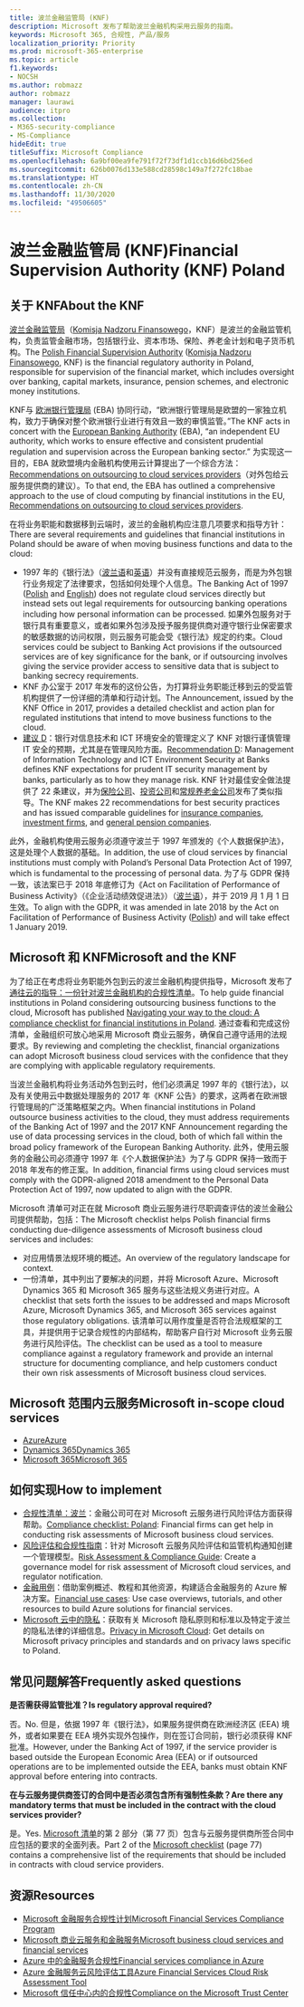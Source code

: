 ```yaml
---
title: 波兰金融监管局 (KNF)
description: Microsoft 发布了帮助波兰金融机构采用云服务的指南。
keywords: Microsoft 365, 合规性, 产品/服务
localization_priority: Priority
ms.prod: microsoft-365-enterprise
ms.topic: article
f1.keywords:
- NOCSH
ms.author: robmazz
author: robmazz
manager: laurawi
audience: itpro
ms.collection:
- M365-security-compliance
- MS-Compliance
hideEdit: true
titleSuffix: Microsoft Compliance
ms.openlocfilehash: 6a9bf00ea9fe791f72f73df1d1ccb16d6bd256ed
ms.sourcegitcommit: 626b0076d133e588cd28598c149a7f272fc18bae
ms.translationtype: HT
ms.contentlocale: zh-CN
ms.lasthandoff: 11/30/2020
ms.locfileid: "49506605"
---
```

# <a name="financial-supervision-authority-knf-poland"></a><span data-ttu-id="d51d7-104">波兰金融监管局 (KNF)</span><span class="sxs-lookup"><span data-stu-id="d51d7-104">Financial Supervision Authority (KNF) Poland</span></span>

## <a name="about-the-knf"></a><span data-ttu-id="d51d7-105">关于 KNF</span><span class="sxs-lookup"><span data-stu-id="d51d7-105">About the KNF</span></span>

<span data-ttu-id="d51d7-106">[波兰金融监管局](https://www.knf.gov.pl/en/)（[Komisja Nadzoru Finansowego](https://www.knf.gov.pl/)，KNF）是波兰的金融监管机构，负责监管金融市场，包括银行业、资本市场、保险、养老金计划和电子货币机构。</span><span class="sxs-lookup"><span data-stu-id="d51d7-106">The [Polish Financial Supervision Authority](https://www.knf.gov.pl/en/) ([Komisja Nadzoru Finansowego](https://www.knf.gov.pl/), KNF) is the financial regulatory authority in Poland, responsible for supervision of the financial market, which includes oversight over banking, capital markets, insurance, pension schemes, and electronic money institutions.</span></span>

<span data-ttu-id="d51d7-107">KNF与 [欧洲银行管理局](https://eba.europa.eu/about-us) (EBA) 协同行动，“欧洲银行管理局是欧盟的一家独立机构，致力于确保对整个欧洲银行业进行有效且一致的审慎监管。”</span><span class="sxs-lookup"><span data-stu-id="d51d7-107">The KNF acts in concert with the [European Banking Authority](https://eba.europa.eu/about-us) (EBA), “an independent EU authority, which works to ensure effective and consistent prudential regulation and supervision across the European banking sector.”</span></span> <span data-ttu-id="d51d7-108">为实现这一目的，EBA 就欧盟境内金融机构使用云计算提出了一个综合方法：[Recommendations on outsourcing to cloud services providers](https://eba.europa.eu/documents/10180/2170121/Final+draft+Recommendations+on+Cloud+Outsourcing+%28EBA-Rec-2017-03%29.pdf/5fa5cdde-3219-4e95-946d-0c0d05494362)（对外包给云服务提供商的建议）。</span><span class="sxs-lookup"><span data-stu-id="d51d7-108">To that end, the EBA has outlined a comprehensive approach to the use of cloud computing by financial institutions in the EU, [Recommendations on outsourcing to cloud services providers](https://eba.europa.eu/documents/10180/2170121/Final+draft+Recommendations+on+Cloud+Outsourcing+%28EBA-Rec-2017-03%29.pdf/5fa5cdde-3219-4e95-946d-0c0d05494362).</span></span>

<span data-ttu-id="d51d7-109">在将业务职能和数据移到云端时，波兰的金融机构应注意几项要求和指导方针：</span><span class="sxs-lookup"><span data-stu-id="d51d7-109">There are several requirements and guidelines that financial institutions in Poland should be aware of when moving business functions and data to the cloud:</span></span>

- <span data-ttu-id="d51d7-110">1997 年的《银行法》（[波兰语](https://www.nbp.pl/akty_prawne/ustawa_o_nbp/ustawa_o_nbp.pdf)和[英语](https://www.nbp.pl/en/aktyprawne/thebankingact.pdf)）并没有直接规范云服务，而是为外包银行业务规定了法律要求，包括如何处理个人信息。</span><span class="sxs-lookup"><span data-stu-id="d51d7-110">The Banking Act of 1997 ([Polish](https://www.nbp.pl/akty_prawne/ustawa_o_nbp/ustawa_o_nbp.pdf) and [English](https://www.nbp.pl/en/aktyprawne/thebankingact.pdf)) does not regulate cloud services directly but instead sets out legal requirements for outsourcing banking operations including how personal information can be processed.</span></span> <span data-ttu-id="d51d7-111">如果外包服务对于银行具有重要意义，或者如果外包涉及授予服务提供商对遵守银行业保密要求的敏感数据的访问权限，则云服务可能会受《银行法》规定的约束。</span><span class="sxs-lookup"><span data-stu-id="d51d7-111">Cloud services could be subject to Banking Act provisions if the outsourced services are of key significance for the bank, or if outsourcing involves giving the service provider access to sensitive data that is subject to banking secrecy requirements.</span></span>
- <span data-ttu-id="d51d7-112">KNF 办公室于 2017 年发布的这份公告，为打算将业务职能迁移到云的受监管机构提供了一份详细的清单和行动计划。</span><span class="sxs-lookup"><span data-stu-id="d51d7-112">The Announcement, issued by the KNF Office in 2017, provides a detailed checklist and action plan for regulated institutions that intend to move business functions to the cloud.</span></span>
- <span data-ttu-id="d51d7-113">[建议 D](https://www.knf.gov.pl/knf/en/komponenty/img/Recommendation_D_44255.pdf)：银行对信息技术和 ICT 环境安全的管理定义了 KNF 对银行谨慎管理 IT 安全的预期，尤其是在管理风险方面。</span><span class="sxs-lookup"><span data-stu-id="d51d7-113">[Recommendation D](https://www.knf.gov.pl/knf/en/komponenty/img/Recommendation_D_44255.pdf): Management of Information Technology and ICT Environment Security at Banks defines KNF expectations for prudent IT security management by banks, particularly as to how they manage risk.</span></span> <span data-ttu-id="d51d7-114">KNF 针对最佳安全做法提供了 22 条建议，并为[保险公司](https://www.knf.gov.pl/knf/en/komponenty/img/knf_136041_KNF_IT_Guidelines_for_Insurance_41850.pdf)、[投资公司](https://www.knf.gov.pl/knf/en/komponenty/img/knf_158416_Wytyczne_IT_firmy_inwestycyjne_eng_47464.pdf)和[常规养老金公司](https://www.knf.gov.pl/knf/en/komponenty/img/knf_136042_KNF_IT_Guidelines_for_Pensions_41851.pdf)发布了类似指导。</span><span class="sxs-lookup"><span data-stu-id="d51d7-114">The KNF makes 22 recommendations for best security practices and has issued comparable guidelines for [insurance companies](https://www.knf.gov.pl/knf/en/komponenty/img/knf_136041_KNF_IT_Guidelines_for_Insurance_41850.pdf), [investment firms](https://www.knf.gov.pl/knf/en/komponenty/img/knf_158416_Wytyczne_IT_firmy_inwestycyjne_eng_47464.pdf), and [general pension companies](https://www.knf.gov.pl/knf/en/komponenty/img/knf_136042_KNF_IT_Guidelines_for_Pensions_41851.pdf).</span></span>

<span data-ttu-id="d51d7-115">此外，金融机构使用云服务必须遵守波兰于 1997 年颁发的《个人数据保护法》，这是处理个人数据的基础。</span><span class="sxs-lookup"><span data-stu-id="d51d7-115">In addition, the use of cloud services by financial institutions must comply with Poland’s Personal Data Protection Act of 1997, which is fundamental to the processing of personal data.</span></span> <span data-ttu-id="d51d7-116">为了与 GDPR 保持一致，该法案已于 2018 年底修订为《Act on Facilitation of Performance of Business Activity》（《企业活动绩效促进法》）（[波兰语](https://orka.sejm.gov.pl/proc7.nsf/ustawy/2606_u.htm)），并于 2019 月 1 月 1 日生效。</span><span class="sxs-lookup"><span data-stu-id="d51d7-116">To align with the GDPR, it was amended in late 2018 by the Act on Facilitation of Performance of Business Activity ([Polish](https://orka.sejm.gov.pl/proc7.nsf/ustawy/2606_u.htm)) and will take effect 1 January 2019.</span></span>

## <a name="microsoft-and-the-knf"></a><span data-ttu-id="d51d7-117">Microsoft 和 KNF</span><span class="sxs-lookup"><span data-stu-id="d51d7-117">Microsoft and the KNF</span></span>

<span data-ttu-id="d51d7-118">为了给正在考虑将业务职能外包到云的波兰金融机构提供指导，Microsoft 发布了[通往云的指导：一份针对波兰金融机构的合规性清单](https://aka.ms/FinServ-Guide-Poland)。</span><span class="sxs-lookup"><span data-stu-id="d51d7-118">To help guide financial institutions in Poland considering outsourcing business functions to the cloud, Microsoft has published [Navigating your way to the cloud: A compliance checklist for financial institutions in Poland](https://aka.ms/FinServ-Guide-Poland).</span></span> <span data-ttu-id="d51d7-119">通过查看和完成这份清单，金融组织可放心地采用 Microsoft 商业云服务，确保自己遵守适用的法规要求。</span><span class="sxs-lookup"><span data-stu-id="d51d7-119">By reviewing and completing the checklist, financial organizations can adopt Microsoft business cloud services with the confidence that they are complying with applicable regulatory requirements.</span></span>

<span data-ttu-id="d51d7-120">当波兰金融机构将业务活动外包到云时，他们必须满足 1997 年的《银行法》，以及有关使用云中数据处理服务的 2017 年《KNF 公告》的要求，这两者在欧洲银行管理局的广泛策略框架之内。</span><span class="sxs-lookup"><span data-stu-id="d51d7-120">When financial institutions in Poland outsource business activities to the cloud, they must address requirements of the Banking Act of 1997 and the 2017 KNF Announcement regarding the use of data processing services in the cloud, both of which fall within the broad policy framework of the European Banking Authority.</span></span> <span data-ttu-id="d51d7-121">此外，使用云服务的金融公司必须遵守 1997 年《个人数据保护法》为了与 GDPR 保持一致而于 2018 年发布的修正案。</span><span class="sxs-lookup"><span data-stu-id="d51d7-121">In addition, financial firms using cloud services must comply with the GDPR-aligned 2018 amendment to the Personal Data Protection Act of 1997, now updated to align with the GDPR.</span></span>

<span data-ttu-id="d51d7-122">Microsoft 清单可对正在就 Microsoft 商业云服务进行尽职调查评估的波兰金融公司提供帮助，包括：</span><span class="sxs-lookup"><span data-stu-id="d51d7-122">The Microsoft checklist helps Polish financial firms conducting due-diligence assessments of Microsoft business cloud services and includes:</span></span>

- <span data-ttu-id="d51d7-123">对应用情景法规环境的概述。</span><span class="sxs-lookup"><span data-stu-id="d51d7-123">An overview of the regulatory landscape for context.</span></span>
- <span data-ttu-id="d51d7-124">一份清单，其中列出了要解决的问题，并将 Microsoft Azure、Microsoft Dynamics 365 和 Microsoft 365 服务与这些法规义务进行对应。</span><span class="sxs-lookup"><span data-stu-id="d51d7-124">A checklist that sets forth the issues to be addressed and maps Microsoft Azure, Microsoft Dynamics 365, and Microsoft 365 services against those regulatory obligations.</span></span> <span data-ttu-id="d51d7-125">该清单可以用作度量是否符合法规框架的工具，并提供用于记录合规性的内部结构，帮助客户自行对 Microsoft 业务云服务进行风险评估。</span><span class="sxs-lookup"><span data-stu-id="d51d7-125">The checklist can be used as a tool to measure compliance against a regulatory framework and provide an internal structure for documenting compliance, and help customers conduct their own risk assessments of Microsoft business cloud services.</span></span>

## <a name="microsoft-in-scope-cloud-services"></a><span data-ttu-id="d51d7-126">Microsoft 范围内云服务</span><span class="sxs-lookup"><span data-stu-id="d51d7-126">Microsoft in-scope cloud services</span></span>

- [<span data-ttu-id="d51d7-127">Azure</span><span class="sxs-lookup"><span data-stu-id="d51d7-127">Azure</span></span>](https://aka.ms/AzureCompliance)
- [<span data-ttu-id="d51d7-128">Dynamics 365</span><span class="sxs-lookup"><span data-stu-id="d51d7-128">Dynamics 365</span></span>](https://aka.ms/d365-compliance-list)
- [<span data-ttu-id="d51d7-129">Microsoft 365</span><span class="sxs-lookup"><span data-stu-id="d51d7-129">Microsoft 365</span></span>](https://aka.ms/o365-compliance-framework)

## <a name="how-to-implement"></a><span data-ttu-id="d51d7-130">如何实现</span><span class="sxs-lookup"><span data-stu-id="d51d7-130">How to implement</span></span>

- <span data-ttu-id="d51d7-131">[合规性清单：波兰](https://aka.ms/FinServ-Guide-Poland)：金融公司可在对 Microsoft 云服务进行风险评估方面获得帮助。</span><span class="sxs-lookup"><span data-stu-id="d51d7-131">[Compliance checklist: Poland](https://aka.ms/FinServ-Guide-Poland): Financial firms can get help in conducting risk assessments of Microsoft business cloud services.</span></span>
- <span data-ttu-id="d51d7-132">[风险评估和合规性指南](https://aka.ms/RiskGovernanceGuide)：针对 Microsoft 云服务风险评估和监管机构通知创建一个管理模型。</span><span class="sxs-lookup"><span data-stu-id="d51d7-132">[Risk Assessment & Compliance Guide](https://aka.ms/RiskGovernanceGuide): Create a governance model for risk assessment of Microsoft cloud services, and regulator notification.</span></span>
- <span data-ttu-id="d51d7-133">[金融用例](https://docs.microsoft.com/azure/industry/financial/)：借助案例概述、教程和其他资源，构建适合金融服务的 Azure 解决方案。</span><span class="sxs-lookup"><span data-stu-id="d51d7-133">[Financial use cases](https://docs.microsoft.com/azure/industry/financial/): Use case overviews, tutorials, and other resources to build Azure solutions for financial services.</span></span>
- <span data-ttu-id="d51d7-134">[Microsoft 云中的隐私](https://aka.ms/MCSPrivacy)：获取有关 Microsoft 隐私原则和标准以及特定于波兰的隐私法律的详细信息。</span><span class="sxs-lookup"><span data-stu-id="d51d7-134">[Privacy in Microsoft Cloud](https://aka.ms/MCSPrivacy): Get details on Microsoft privacy principles and standards and on privacy laws specific to Poland.</span></span>

## <a name="frequently-asked-questions"></a><span data-ttu-id="d51d7-135">常见问题解答</span><span class="sxs-lookup"><span data-stu-id="d51d7-135">Frequently asked questions</span></span>

<span data-ttu-id="d51d7-136">**是否需获得监管批准？**</span><span class="sxs-lookup"><span data-stu-id="d51d7-136">**Is regulatory approval required?**</span></span>

<span data-ttu-id="d51d7-137">否。</span><span class="sxs-lookup"><span data-stu-id="d51d7-137">No.</span></span> <span data-ttu-id="d51d7-138">但是，依据 1997 年《银行法》，如果服务提供商在欧洲经济区 (EEA) 境外，或者如果要在 EEA 境外实现外包操作，则在签订合同前，银行必须获得 KNF 批准。</span><span class="sxs-lookup"><span data-stu-id="d51d7-138">However, under the Banking Act of 1997, if the service provider is based outside the European Economic Area (EEA) or if outsourced operations are to be implemented outside the EEA, banks must obtain KNF approval before entering into contracts.</span></span>

<span data-ttu-id="d51d7-139">**在与云服务提供商签订的合同中是否必须包含所有强制性条款？**</span><span class="sxs-lookup"><span data-stu-id="d51d7-139">**Are there any mandatory terms that must be included in the contract with the cloud services provider?**</span></span>

<span data-ttu-id="d51d7-140">是。</span><span class="sxs-lookup"><span data-stu-id="d51d7-140">Yes.</span></span> <span data-ttu-id="d51d7-141">[Microsoft 清单](https://aka.ms/FinServ-Guide-Poland)的第 2 部分（第 77 页）包含与云服务提供商所签合同中应包括的要求的全面列表。</span><span class="sxs-lookup"><span data-stu-id="d51d7-141">Part 2 of the [Microsoft checklist](https://aka.ms/FinServ-Guide-Poland) (page 77) contains a comprehensive list of the requirements that should be included in contracts with cloud service providers.</span></span>

## <a name="resources"></a><span data-ttu-id="d51d7-142">资源</span><span class="sxs-lookup"><span data-stu-id="d51d7-142">Resources</span></span>

- [<span data-ttu-id="d51d7-143">Microsoft 金融服务合规性计划</span><span class="sxs-lookup"><span data-stu-id="d51d7-143">Microsoft Financial Services Compliance Program</span></span>](https://aka.ms/FSCP-Print)
- [<span data-ttu-id="d51d7-144">Microsoft 商业云服务和金融服务</span><span class="sxs-lookup"><span data-stu-id="d51d7-144">Microsoft business cloud services and financial services</span></span>](https://www.microsoft.com/trustcenter/cloudservices/financialservices)
- [<span data-ttu-id="d51d7-145">Azure 中的金融服务合规性</span><span class="sxs-lookup"><span data-stu-id="d51d7-145">Financial services compliance in Azure</span></span>](https://azure.microsoft.com/resources/videos/azurecon-2015-financial-services-compliance-in-azure/)
- [<span data-ttu-id="d51d7-146">Azure 金融服务云风险评估工具</span><span class="sxs-lookup"><span data-stu-id="d51d7-146">Azure Financial Services Cloud Risk Assessment Tool</span></span>](https://servicetrust.microsoft.com/ViewPage/FFIECBlueprint?command=Download&downloadType=Document&downloadId=079a1973-711a-428f-9312-9ddd290cff7b&docTab=c726d5c0-2d1e-11e8-a485-57140ec19669_PaaS)
- [<span data-ttu-id="d51d7-147">Microsoft 信任中心内的合规性</span><span class="sxs-lookup"><span data-stu-id="d51d7-147">Compliance on the Microsoft Trust Center</span></span>](https://www.microsoft.com/trust-center/compliance/compliance-overview)
